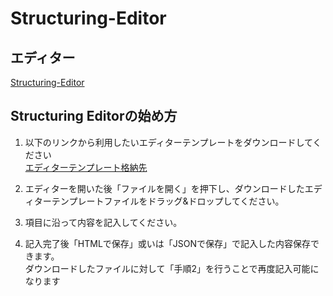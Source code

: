 # Structuring-Editor  

## エディター  
[Structuring-Editor](https://morishima-yuki.github.io/Structuring-Editor/tool/)  

## Structuring Editorの始め方  
  1. 以下のリンクから利用したいエディターテンプレートをダウンロードしてください  
  [エディターテンプレート格納先](https://github.com/morishima-yuki/Structuring-Editor/tree/main/editor_template)  
    
  2. エディターを開いた後「ファイルを開く」を押下し、ダウンロードしたエディターテンプレートファイルをドラッグ&ドロップしてください。  
  
  3. 項目に沿って内容を記入してください。  

  4. 記入完了後「HTMLで保存」或いは「JSONで保存」で記入した内容保存できます。  
     ダウンロードしたファイルに対して「手順2」を行うことで再度記入可能になります
